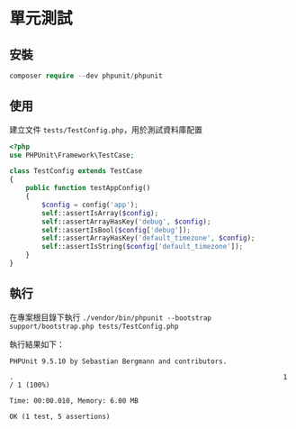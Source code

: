 # 單元測試

## 安裝

```php
composer require --dev phpunit/phpunit
```

## 使用
建立文件 `tests/TestConfig.php`，用於測試資料庫配置
```php
<?php
use PHPUnit\Framework\TestCase;

class TestConfig extends TestCase
{
    public function testAppConfig()
    {
        $config = config('app');
        self::assertIsArray($config);
        self::assertArrayHasKey('debug', $config);
        self::assertIsBool($config['debug']);
        self::assertArrayHasKey('default_timezone', $config);
        self::assertIsString($config['default_timezone']);
    }
}
```

## 執行

在專案根目錄下執行 `./vendor/bin/phpunit --bootstrap support/bootstrap.php tests/TestConfig.php`

執行結果如下：
```
PHPUnit 9.5.10 by Sebastian Bergmann and contributors.

.                                                                   1 / 1 (100%)

Time: 00:00.010, Memory: 6.00 MB

OK (1 test, 5 assertions)
```
